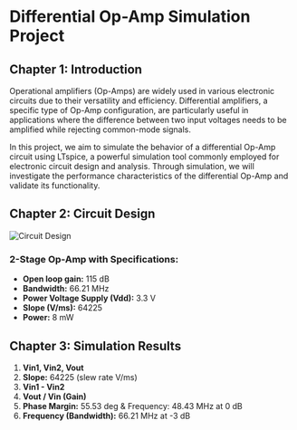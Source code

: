 # Differential Op-Amp Simulation Project

## Chapter 1: Introduction
Operational amplifiers (Op-Amps) are widely used in various electronic circuits due to their versatility and efficiency. Differential amplifiers, a specific type of Op-Amp configuration, are particularly useful in applications where the difference between two input voltages needs to be amplified while rejecting common-mode signals.

In this project, we aim to simulate the behavior of a differential Op-Amp circuit using LTspice, a powerful simulation tool commonly employed for electronic circuit design and analysis. Through simulation, we will investigate the performance characteristics of the differential Op-Amp and validate its functionality.

## Chapter 2: Circuit Design
![Circuit Design](C:\Users\Dell\OneDrive\Desktop\gh.png)
### 2-Stage Op-Amp with Specifications:
- **Open loop gain:** 115 dB
- **Bandwidth:** 66.21 MHz
- **Power Voltage Supply (Vdd):** 3.3 V
- **Slope (V/ms):** 64225
- **Power:** 8 mW

## Chapter 3: Simulation Results
1. **Vin1, Vin2, Vout**
2. **Slope:** 64225 (slew rate V/ms)
3. **Vin1 - Vin2**
4. **Vout / Vin (Gain)**
5. **Phase Margin:** 55.53 deg & Frequency: 48.43 MHz at 0 dB
6. **Frequency (Bandwidth):** 66.21 MHz at -3 dB
